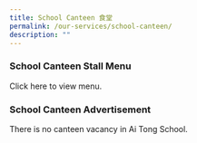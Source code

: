 ```yaml
---
title: School Canteen 食堂
permalink: /our-services/school-canteen/
description: ""
---
```

### School Canteen Stall Menu
Click here to view menu.

###  School Canteen Advertisement

There is no canteen vacancy in Ai Tong School.